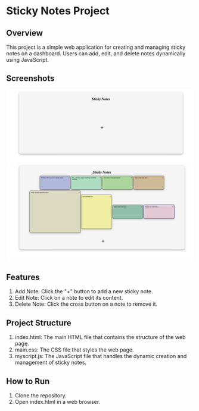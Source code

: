 # Sticky Notes Project

## Overview
This project is a simple web application for creating and managing sticky notes on a dashboard. Users can add, edit, and delete notes dynamically using JavaScript.

## Screenshots
![Empty Dashboard](img/emptyDashboard.png) 
![Dashboard full of sticky notes](img/dashboardFullOfStickyNotes.png)

## Features
1. Add Note: Click the "+" button to add a new sticky note.
2. Edit Note: Click on a note to edit its content.
3. Delete Note: Click the cross button on a note to remove it.

## Project Structure
1. index.html: The main HTML file that contains the structure of the web page.
2. main.css: The CSS file that styles the web page.
3. myscript.js: The JavaScript file that handles the dynamic creation and management of sticky notes.

## How to Run
1. Clone the repository.
2. Open index.html in a web browser.




